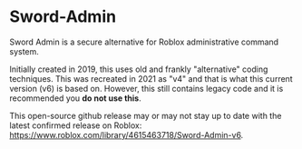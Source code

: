 # Sword-Admin
Sword Admin is a secure alternative for Roblox administrative command system.

Initially created in 2019, this uses old and frankly "alternative" coding techniques. This was recreated in 2021 as "v4" and that is what this current version (v6) is based on. However, this still contains legacy code and it is recommended you **do not use this**.

This open-source github release may or may not stay up to date with the latest confirmed release on Roblox: https://www.roblox.com/library/4615463718/Sword-Admin-v6.
